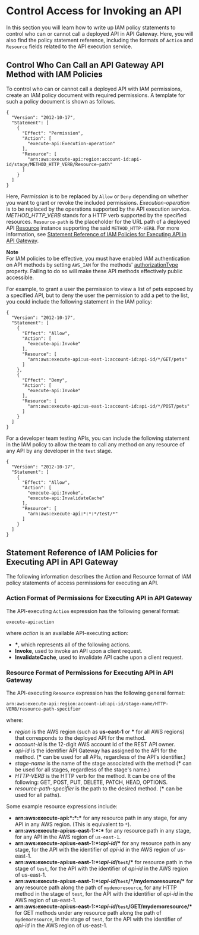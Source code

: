 # Control Access for Invoking an API<a name="api-gateway-control-access-using-iam-policies-to-invoke-api"></a>

 In this section you will learn how to write up IAM policy statements to control who can or cannot call a deployed API in API Gateway\. Here, you will also find the policy statement reference, including the formats of `Action` and `Resource` fields related to the API execution service\. 

## Control Who Can Call an API Gateway API Method with IAM Policies<a name="api-gateway-who-can-invoke-an-api-method-using-iam-policies"></a>

 To control who can or cannot call a deployed API with IAM permissions, create an IAM policy document with required permissions\. A template for such a policy document is shown as follows\. 

```
{
  "Version": "2012-10-17",
  "Statement": [
    {
      "Effect": "Permission",
      "Action": [
        "execute-api:Execution-operation"           
      ],
      "Resource": [
        "arn:aws:execute-api:region:account-id:api-id/stage/METHOD_HTTP_VERB/Resource-path"
      ]
    }
  ]
}
```

 Here, *Permission* is to be replaced by `Allow` or `Deny` depending on whether you want to grant or revoke the included permissions\. *Execution\-operation* is to be replaced by the operations supported by the API execution service\. *METHOD\_HTTP\_VERB* stands for a HTTP verb supported by the specified resources\. `Resource-path` is the placeholder for the URL path of a deployed API [Resource](http://docs.aws.amazon.com/apigateway/api-reference/resource/resource/) instance supporting the said `METHOD_HTTP-VERB`\. For more information, see [Statement Reference of IAM Policies for Executing API in API Gateway](#api-gateway-calling-api-permissions)\. 

**Note**  
 For IAM policies to be effective, you must have enabled IAM authentication on API methods by setting `AWS_IAM` for the methods' [authorizationType](http://docs.aws.amazon.com/apigateway/api-reference/resource/method/#authorizationType) property\. Failing to do so will make these API methods effectively public accessible\. 

 For example, to grant a user the permission to view a list of pets exposed by a specified API, but to deny the user the permission to add a pet to the list, you could include the following statement in the IAM policy: 

```
{
  "Version": "2012-10-17",
  "Statement": [
    {
      "Effect": "Allow",
      "Action": [
        "execute-api:Invoke"           
      ],
      "Resource": [
        "arn:aws:execute-api:us-east-1:account-id:api-id/*/GET/pets"
      ]
    },
    {
      "Effect": "Deny",
      "Action": [
        "execute-api:Invoke"           
      ],
      "Resource": [
        "arn:aws:execute-api:us-east-1:account-id:api-id/*/POST/pets"
      ]
    }
  ]
}
```

 For a developer team testing APIs, you can include the following statement in the IAM policy to allow the team to call any method on any resource of any API by any developer in the `test` stage\. 

```
{
  "Version": "2012-10-17",
  "Statement": [
    {
      "Effect": "Allow",
      "Action": [
        "execute-api:Invoke",
        "execute-api:InvalidateCache"
      ],
      "Resource": [
        "arn:aws:execute-api:*:*:*/test/*"
      ]
    }
  ]
}
```

## Statement Reference of IAM Policies for Executing API in API Gateway<a name="api-gateway-calling-api-permissions"></a>

The following information describes the Action and Resource format of IAM policy statements of access permissions for executing an API\.

### Action Format of Permissions for Executing API in API Gateway<a name="api-gateway-iam-policy-action-format-for-executing-api"></a>

The API\-executing `Action` expression has the following general format:

```
execute-api:action
```

where *action* is an available API\-executing action:
+ **\***, which represents all of the following actions\.
+ **Invoke**, used to invoke an API upon a client request\.
+ **InvalidateCache**, used to invalidate API cache upon a client request\.

### Resource Format of Permissions for Executing API in API Gateway<a name="api-gateway-iam-policy-resource-format-for-executing-api"></a>

The API\-executing `Resource` expression has the following general format:

```
arn:aws:execute-api:region:account-id:api-id/stage-name/HTTP-VERB/resource-path-specifier
```

where:
+ *region* is the AWS region \(such as **us\-east\-1** or **\*** for all AWS regions\) that corresponds to the deployed API for the method\.
+ *account\-id* is the 12\-digit AWS account Id of the REST API owner\. 
+ *api\-id* is the identifier API Gateway has assigned to the API for the method\. \(**\*** can be used for all APIs, regardless of the API's identifier\.\)
+ *stage\-name* is the name of the stage associated with the method \(**\*** can be used for all stages, regardless of the stage's name\.\)
+ *HTTP\-VERB* is the HTTP verb for the method\. It can be one of the following: GET, POST, PUT, DELETE, PATCH, HEAD, OPTIONS\. 
+ *resource\-path\-specifier* is the path to the desired method\. \(**\*** can be used for all paths\)\.

Some example resource expressions include:
+ **arn:aws:execute\-api:\*:\*:\*** for any resource path in any stage, for any API in any AWS region\. \(This is equivalent to `*`\)\.
+ **arn:aws:execute\-api:us\-east\-1:\*:\*** for any resource path in any stage, for any API in the AWS region of `us-east-1`\.
+ **arn:aws:execute\-api:us\-east\-1:\*:*api\-id*/\*** for any resource path in any stage, for the API with the identifier of *api\-id* in the AWS region of us\-east\-1\.
+ **arn:aws:execute\-api:us\-east\-1:\*:*api\-id*/`test`/\*** for resource path in the stage of `test`, for the API with the identifier of *api\-id* in the AWS region of us\-east\-1\.
+ **arn:aws:execute\-api:us\-east\-1:\*:*api\-id*/`test`/\*/mydemoresource/\*** for any resource path along the path of `mydemoresource`, for any HTTP method in the stage of `test`, for the API with the identifier of *api\-id* in the AWS region of us\-east\-1\.
+ **arn:aws:execute\-api:us\-east\-1:\*:*api\-id*/`test`/GET/mydemoresource/\*** for GET methods under any resource path along the path of `mydemoresource`, in the stage of `test`, for the API with the identifier of *api\-id* in the AWS region of us\-east\-1\. 